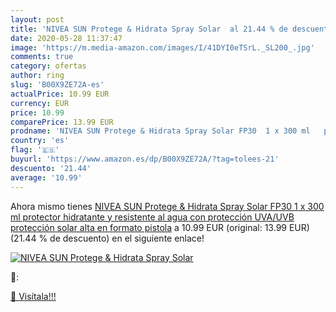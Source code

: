 ```yaml
---
layout: post
title: 'NIVEA SUN Protege & Hidrata Spray Solar  al 21.44 % de descuento'
date: 2020-05-28 11:37:47
image: 'https://m.media-amazon.com/images/I/41DYI0eTSrL._SL200_.jpg'
comments: true
category: ofertas
author: ring
slug: 'B00X9ZE72A-es'
actualPrice: 10.99 EUR
currency: EUR
price: 10.99
comparePrice: 13.99 EUR
prodname: 'NIVEA SUN Protege & Hidrata Spray Solar FP30  1 x 300 ml   protector hidratante y resistente al agua con protección UVA/UVB  protección solar alta en formato pistola'
country: 'es'
flag: '🇪🇸'
buyurl: 'https://www.amazon.es/dp/B00X9ZE72A/?tag=tolees-21'
descuento: '21.44'
average: '10.99'
---
```


Ahora mismo tienes [NIVEA SUN Protege & Hidrata Spray Solar FP30  1 x 300 ml   protector hidratante y resistente al agua con protección UVA/UVB  protección solar alta en formato pistola](https://www.amazon.es/dp/B00X9ZE72A/?tag=tolees-21) a 10.99 EUR (original: 13.99 EUR) (21.44 %  de descuento) en el siguiente enlace!

[![NIVEA SUN Protege & Hidrata Spray Solar ](https://m.media-amazon.com/images/I/41DYI0eTSrL._SL200_.jpg)](https://www.amazon.es/dp/B00X9ZE72A/?tag=tolees-21)

🔎:


[🛒 Visítala!!!](https://www.amazon.es/dp/B00X9ZE72A/?tag=tolees-21)
